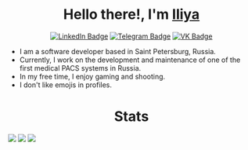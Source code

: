 <h1 align="center">Hello there!, I'm <a href="https://t.me/feelspoggersman" target="_blank">Iliya</a></h1>
<div id="badges" align="center">
<a href=https://www.linkedin.com/in/iliya-kovalev-6140b0267/><img src="https://img.shields.io/badge/LinkedIn-blue?style=for-the-badge&logo=linkedin&logoColor=white" alt="LinkedIn Badge"/></a>
<a href=https://t.me/feelspoggersman><img src="https://img.shields.io/badge/Telegram-4682B4?logo=telegram&logoColor=white&style=for-the-badge" alt="Telegram Badge"/></a>
<a href=https://vk.com/dontuwume><img src="https://img.shields.io/badge/VK-1E90FF?logo=vk&logoColor=white&style=for-the-badge" alt="VK Badge"/></a>
</div>
<div>
  <ul>
    <li>I am a software developer based in Saint Petersburg, Russia.</li>
    <li>Currently, I work on the development and maintenance of one of the first medical PACS systems in Russia.</li>
    <li>In my free time, I enjoy gaming and shooting.</li>
    <li>I don't like emojis in profiles.</li>
  </ul>
</div>
<h1 align="center">Stats</h1>
<img src="http://github-profile-summary-cards.vercel.app/api/cards/profile-details?username=animeh4ter&theme=2077">
<img src="https://github-readme-stats.vercel.app/api/wakatime?username=animeh4ter">
<img src="https://github-readme-stats.vercel.app/api/top-langs/?username=animeh4ter&hide_progress=true">
